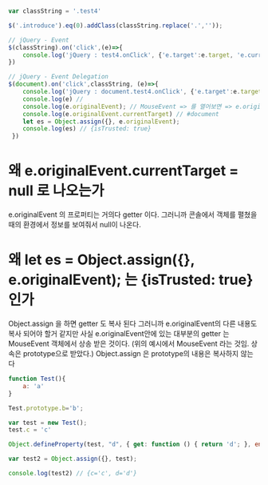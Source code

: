 ```js


var classString = '.test4'

$('.introduce').eq(0).addClass(classString.replace('.',''));

// jQuery - Event
$(classString).on('click',(e)=>{
	console.log('jQuery : test4.onClick', {'e.target':e.target, 'e.currentTarget': e.currentTarget, 'e.delegateTarget': e.delegateTarget, 'e.originalEvent.currentTarget': e.originalEvent.currentTargeet});
})

// jQuery - Event Delegation
$(document).on('click',classString, (e)=>{
	console.log('jQuery : document.test4.onClick', {'e.target':e.target, 'e.currentTarget': e.currentTarget, 'e.delegateTarget': e.delegateTarget, 'e.originalEvent.currentTarget': e.originalEvent.currentTarget, e}, e.isTrigger );
	console.log(e) //
	console.log(e.originalEvent); // MouseEvent => 를 열어보면 => e.originalEvent.currentTarget = null 로 나온다.
	console.log(e.originalEvent.currentTarget) // #document
	let es = Object.assign({}, e.originalEvent); 
	console.log(es) // {isTrusted: true}
 })

 ```

 # 왜  e.originalEvent.currentTarget = null 로 나오는가
 e.originalEvent 의 프로퍼티는 거의다 getter 이다. 
 그러니까 콘솔에서 객체를 펼쳤을때의 환경에서 정보를 보여줘서 null이 나온다. 

 # 왜 let es = Object.assign({}, e.originalEvent); 는 {isTrusted: true} 인가
 Object.assign 을 하면 getter 도 복사 된다 
 그러니까 e.originalEvent의 다른 내용도 복사 되어야 할거 같지만 사실 e.originalEvent안에 있는 대부분의 getter 는 MouseEvent 객체에서 상송 받은 것이다. (위의 예시에서 MouseEvent 라는 것임. 상속은 prototype으로 받았다.)
  Object.assign 은 prototype의 내용은 복사하지 않는다

```js
function Test(){
    a: 'a'
}

Test.prototype.b='b';

var test = new Test();
test.c = 'c'

Object.defineProperty(test, "d", { get: function () { return 'd'; }, enumerable: true, configurable: true },   ); //enumerable 을 true 로 해줘야 Object.assign 할때 잘 들어간다.

var test2 = Object.assign({}, test);

console.log(test2) // {c='c', d='d'}


```
  